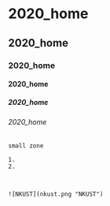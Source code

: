 # 2020_home
## 2020_home
### 2020_home
#### 2020_home
##### 2020_home
###### 2020_home

`small zone`

```
1.
2.



![NKUST](nkust.png "NKUST")
